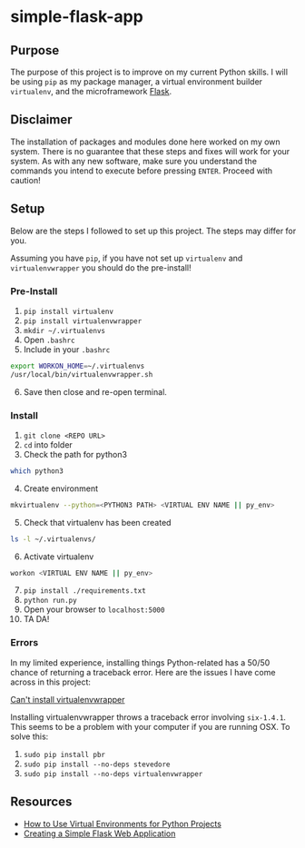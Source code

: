 # simple-flask-app

## Purpose

The purpose of this project is to improve on my current Python skills. I will be using `pip` as my package manager, a virtual environment builder `virtualenv`, and the microframework [Flask](https://github.com/pallets/flask).

## Disclaimer

The installation of packages and modules done here worked on my own system. There is no guarantee that these steps and fixes will work for your system. As with any new software, make sure you understand the commands you intend to execute before pressing `ENTER`. Proceed with caution!

## Setup

Below are the steps I followed to set up this project. The steps may differ for you.

Assuming you have `pip`, if you have not set up `virtualenv` and `virtualenvwrapper` you should do the pre-install!

### Pre-Install

1. `pip install virtualenv`
1. `pip install virtualenvwrapper`
1. `mkdir ~/.virtualenvs`
1. Open `.bashrc`
1. Include in your `.bashrc`
```bash
export WORKON_HOME=~/.virtualenvs
/usr/local/bin/virtualenvwrapper.sh
```
6. Save then close and re-open terminal.

### Install

1. `git clone <REPO URL>`
1. `cd` into folder
1. Check the path for python3 
```bash
which python3
```
4. Create environment 
```bash
mkvirtualenv --python=<PYTHON3 PATH> <VIRTUAL ENV NAME || py_env>
```
5. Check that virtualenv has been created 
```bash
ls -l ~/.virtualenvs/
```
6. Activate virtualenv 
```bash
workon <VIRTUAL ENV NAME || py_env>
```
7. `pip install ./requirements.txt`
8. `python run.py`
9. Open your browser to `localhost:5000`
10. TA DA!

### Errors

In my limited experience, installing things Python-related has a 50/50 chance of returning a traceback error. Here are the issues I have come across in this project:

[Can't install virtualenvwrapper](https://stackoverflow.com/questions/32086631/cant-install-virtualenvwrapper-on-osx-10-11-el-capitan)

Installing virtualenvwrapper throws a traceback error involving `six-1.4.1`. This seems to be a problem with your computer if you are running OSX. To solve this:

1. `sudo pip install pbr`
1. `sudo pip install --no-deps stevedore`
1. `sudo pip install --no-deps virtualenvwrapper`

## Resources
- [How to Use Virtual Environments for Python Projects](http://www.patricksoftwareblog.com/how-to-use-virtual-environments-for-python-projects/)
- [Creating a Simple Flask Web Application](http://www.patricksoftwareblog.com/creating-a-simple-flask-web-application/)